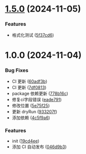 # [1.5.0](https://github.com/chennlang/walk-tree-list/compare/v1.4.0...v1.5.0) (2024-11-05)


### Features

* 格式化测试 ([5f37cd6](https://github.com/chennlang/walk-tree-list/commit/5f37cd65de79bbd0aa974ed9ffee580a4d42ff64))

# 1.0.0 (2024-11-04)


### Bug Fixes

* CI 更新 ([60adf3b](https://github.com/chennlang/walk-tree-list/commit/60adf3b0690150a9d2a27b93cbd8d1793b06ee3a))
* CI 更新 ([7df0813](https://github.com/chennlang/walk-tree-list/commit/7df0813fa3c35b3814d549e53dc332246bec3987))
* package 依赖更新 ([778b16c](https://github.com/chennlang/walk-tree-list/commit/778b16c5d5518aeff5e129cf03e7d5b03f9bf910))
* 修复ci字段错误 ([eade791](https://github.com/chennlang/walk-tree-list/commit/eade79175627be20a8c540efed8b23a559c6058a))
* 修改位置 ([5e75f25](https://github.com/chennlang/walk-tree-list/commit/5e75f253043b467b654043cda8957808dccb42c5))
* 更新 dryRun ([933207f](https://github.com/chennlang/walk-tree-list/commit/933207f68d994cf1a2f7dacceead395751db7a30))
* 添加依赖 ([4c5f9a6](https://github.com/chennlang/walk-tree-list/commit/4c5f9a6ced79a674bdf68fec6d6e98e7b959a9ae))


### Features

* init ([19cd4ee](https://github.com/chennlang/walk-tree-list/commit/19cd4eea1749b22faf3a5e2e695e089718821094))
* 添加 CI 自动发布 ([046d9b3](https://github.com/chennlang/walk-tree-list/commit/046d9b3b616eda51154bad5d8790309a79dd7c03))
